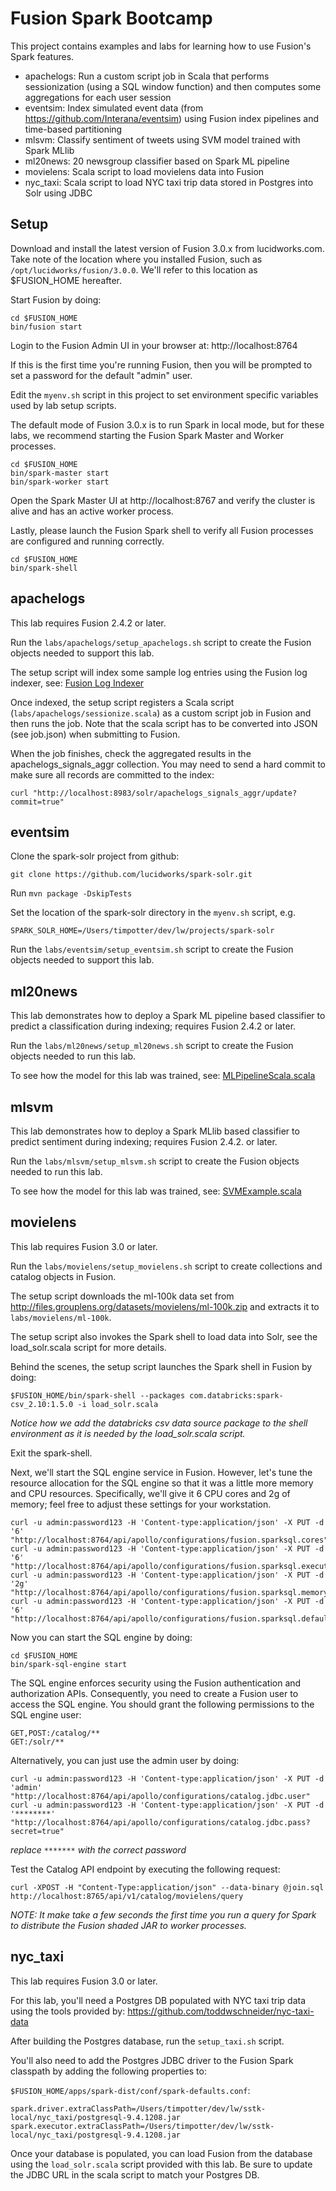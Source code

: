 Fusion Spark Bootcamp
========

This project contains examples and labs for learning how to use Fusion's Spark features.

* apachelogs: Run a custom script job in Scala that performs sessionization (using a SQL window function) and then computes some aggregations for each user session
* eventsim: Index simulated event data (from https://github.com/Interana/eventsim) using Fusion index pipelines and time-based partitioning
* mlsvm: Classify sentiment of tweets using SVM model trained with Spark MLlib
* ml20news: 20 newsgroup classifier based on Spark ML pipeline
* movielens: Scala script to load movielens data into Fusion
* nyc_taxi: Scala script to load NYC taxi trip data stored in Postgres into Solr using JDBC

## Setup

Download and install the latest version of Fusion 3.0.x from lucidworks.com. Take note of the location where you installed Fusion, such as `/opt/lucidworks/fusion/3.0.0`. We'll refer to this location as $FUSION_HOME hereafter.

Start Fusion by doing:
```
cd $FUSION_HOME
bin/fusion start
```

Login to the Fusion Admin UI in your browser at: http://localhost:8764

If this is the first time you're running Fusion, then you will be prompted to set a password for the default "admin" user.

Edit the `myenv.sh` script in this project to set environment specific variables used by lab setup scripts.

The default mode of Fusion 3.0.x is to run Spark in local mode, but for these labs, we recommend starting the Fusion Spark Master and Worker processes.

```
cd $FUSION_HOME
bin/spark-master start
bin/spark-worker start
```

Open the Spark Master UI at http://localhost:8767 and verify the cluster is alive and has an active worker process.

Lastly, please launch the Fusion Spark shell to verify all Fusion processes are configured and running correctly.

```
cd $FUSION_HOME
bin/spark-shell
```

## apachelogs

This lab requires Fusion 2.4.2 or later.

Run the `labs/apachelogs/setup_apachelogs.sh` script to create the Fusion objects needed to support this lab.

The setup script will index some sample log entries using the Fusion log indexer, see: [Fusion Log Indexer](https://github.com/lucidworks/fusion-log-indexer "Fusion Log Indexer")

Once indexed, the setup script registers a Scala script (`labs/apachelogs/sessionize.scala`) as a custom script job in Fusion and then runs the job. Note that the scala script has to be converted into JSON (see job.json) when submitting to Fusion.

When the job finishes, check the aggregated results in the apachelogs_signals_aggr collection. You may need to send a hard commit to make sure all records are committed to the index:

```
curl "http://localhost:8983/solr/apachelogs_signals_aggr/update?commit=true"
```

## eventsim

Clone the spark-solr project from github:

```
git clone https://github.com/lucidworks/spark-solr.git
````

Run `mvn package -DskipTests`

Set the location of the spark-solr directory in the `myenv.sh` script, e.g.

```
SPARK_SOLR_HOME=/Users/timpotter/dev/lw/projects/spark-solr
```
Run the `labs/eventsim/setup_eventsim.sh` script to create the Fusion objects needed to support this lab.

## ml20news

This lab demonstrates how to deploy a Spark ML pipeline based classifier to predict a classification during indexing; requires Fusion 2.4.2 or later.

Run the `labs/ml20news/setup_ml20news.sh` script to create the Fusion objects needed to run this lab.

To see how the model for this lab was trained, see: [MLPipelineScala.scala](https://github.com/lucidworks/spark-solr/blob/master/src/main/scala/com/lucidworks/spark/example/ml/MLPipelineScala.scala "ML Pipeline Example")

## mlsvm 

This lab demonstrates how to deploy a Spark MLlib based classifier to predict sentiment during indexing; requires Fusion 2.4.2. or later.

Run the `labs/mlsvm/setup_mlsvm.sh` script to create the Fusion objects needed to run this lab.

To see how the model for this lab was trained, see: [SVMExample.scala](https://github.com/lucidworks/spark-solr/blob/master/src/main/scala/com/lucidworks/spark/example/ml/SVMExample.scala "MLlib example")

## movielens

This lab requires Fusion 3.0 or later.

Run the `labs/movielens/setup_movielens.sh` script to create collections and catalog objects in Fusion.

The setup script downloads the ml-100k data set from http://files.grouplens.org/datasets/movielens/ml-100k.zip and extracts it to `labs/movielens/ml-100k`.

The setup script also invokes the Spark shell to load data into Solr, see the load_solr.scala script for more details.

Behind the scenes, the setup script launches the Spark shell in Fusion by doing:

```
$FUSION_HOME/bin/spark-shell --packages com.databricks:spark-csv_2.10:1.5.0 -i load_solr.scala
```
_Notice how we add the databricks csv data source package to the shell environment as it is needed by the load_solr.scala script._

Exit the spark-shell.
 
Next, we'll start the SQL engine service in Fusion. However, let's tune the resource allocation for the SQL engine so that it was a little more memory and CPU resources. Specifically, we'll give it 6 CPU cores and 2g of memory; feel free to adjust these settings for your workstation.
 
```
curl -u admin:password123 -H 'Content-type:application/json' -X PUT -d '6' "http://localhost:8764/api/apollo/configurations/fusion.sparksql.cores"
curl -u admin:password123 -H 'Content-type:application/json' -X PUT -d '6' "http://localhost:8764/api/apollo/configurations/fusion.sparksql.executor.cores"
curl -u admin:password123 -H 'Content-type:application/json' -X PUT -d '2g' "http://localhost:8764/api/apollo/configurations/fusion.sparksql.memory"
curl -u admin:password123 -H 'Content-type:application/json' -X PUT -d '6' "http://localhost:8764/api/apollo/configurations/fusion.sparksql.default.shuffle.partitions"
```

Now you can start the SQL engine by doing:
```
cd $FUSION_HOME
bin/spark-sql-engine start
```

The SQL engine enforces security using the Fusion authentication and authorization APIs. Consequently, you need to create a Fusion user to access the SQL engine. You should grant the following permissions to the SQL engine user:
 
```
GET,POST:/catalog/**
GET:/solr/**
```
 
Alternatively, you can just use the admin user by doing:

```
curl -u admin:password123 -H 'Content-type:application/json' -X PUT -d 'admin' "http://localhost:8764/api/apollo/configurations/catalog.jdbc.user"
curl -u admin:password123 -H 'Content-type:application/json' -X PUT -d '********' "http://localhost:8764/api/apollo/configurations/catalog.jdbc.pass?secret=true"
```

_replace `*******` with the correct password_

Test the Catalog API endpoint by executing the following request:

```
curl -XPOST -H "Content-Type:application/json" --data-binary @join.sql http://localhost:8765/api/v1/catalog/movielens/query
```
_NOTE: It make take a few seconds the first time you run a query for Spark to distribute the Fusion shaded JAR to worker processes._

## nyc_taxi

This lab requires Fusion 3.0 or later.

For this lab, you'll need a Postgres DB populated with NYC taxi trip data using the tools provided by:
https://github.com/toddwschneider/nyc-taxi-data

After building the Postgres database, run the `setup_taxi.sh` script.

You'll also need to add the Postgres JDBC driver to the Fusion Spark classpath by adding the following properties to:

`$FUSION_HOME/apps/spark-dist/conf/spark-defaults.conf`:

```
spark.driver.extraClassPath=/Users/timpotter/dev/lw/sstk-local/nyc_taxi/postgresql-9.4.1208.jar
spark.executor.extraClassPath=/Users/timpotter/dev/lw/sstk-local/nyc_taxi/postgresql-9.4.1208.jar
```

Once your database is populated, you can load Fusion from the database using the `load_solr.scala` script provided with this lab.
Be sure to update the JDBC URL in the scala script to match your Postgres DB.

